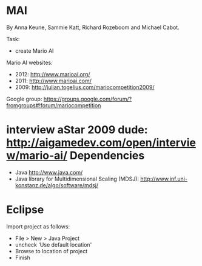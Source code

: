 MAI
===
By Anna Keune, Sammie Katt, Richard Rozeboom and Michael Cabot.

Task:
- create Mario AI

Mario AI websites: 
- 2012: http://www.marioai.org/
- 2011: http://www.marioai.com/
- 2009: http://julian.togelius.com/mariocompetition2009/

Google group: https://groups.google.com/forum/?fromgroups#!forum/mariocompetition

interview aStar 2009 dude: http://aigamedev.com/open/interview/mario-ai/
Dependencies
===
- Java http://www.java.com/
- Java library for Multidimensional Scaling (MDSJ): http://www.inf.uni-konstanz.de/algo/software/mdsj/

Eclipse
===
Import project as follows:
- File > New > Java Project
- uncheck 'Use default location'
- Browse to location of project
- Finish
